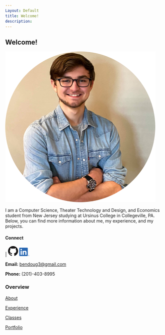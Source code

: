 ```yaml
---
Layout: Default
title: Welcome!
description: 
---
```


## Welcome!

![Headshot](photos\headshotcircular.png)

I am a Computer Science, Theater Technology and Design, and Economics student from New Jersey studying at Ursinus College in Collegeville, PA. Below, you can find more information about me, my experience, and my projects.

#### Connect

| [![Thumbnail of GitHub](photos\GitHub-Mark-32px.png)](https://github.com/bentdoug)         [![LinkedIn Logo](photos\LI-In-Bug.png)](https://linkedin.com/in/benjamin-douglas-1a761518b)    

**Email:** bendoug3@gmail.com

**Phone:** (201)-403-8995


### Overview



[About](./about.html)

[Experience](https://linkedin.com/in/benjamin-douglas-1a761518b)

[Classes](./courses)

[Portfolio](./portfolio.html)
